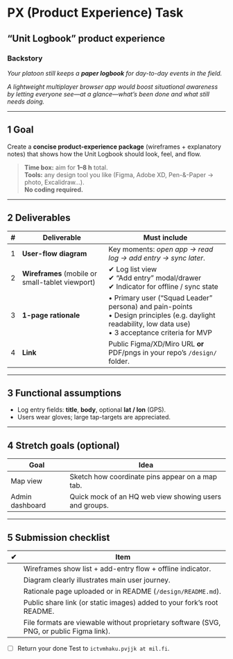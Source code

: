 # PX (Product Experience) Task
## “Unit Logbook” product experience

### Backstory
*Your platoon still keeps a **paper logbook** for day-to-day events in the field.*

*A lightweight multiplayer browser app would boost situational awareness by letting everyone see—at a glance—what’s been done and what still needs doing.*

---

## 1  Goal

Create a **concise product-experience package** (wireframes + explanatory notes) that shows how the Unit Logbook should look, feel, and flow.

> **Time box:** aim for **1–8 h** total.  
> **Tools:** any design tool you like (Figma, Adobe XD, Pen-&-Paper → photo, Excalidraw…).  
> **No coding required.**

---

## 2  Deliverables

| # | Deliverable | Must include |
|---|-------------|--------------|
| 1 | **User-flow diagram** | Key moments: *open app → read log → add entry → sync later*. |
| 2 | **Wireframes** (mobile or small-tablet viewport) | ✔ Log list view<br>✔ “Add entry” modal/drawer<br>✔ Indicator for offline / sync state |
| 3 | **1-page rationale** | • Primary user (“Squad Leader” persona) and pain-points <br>• Design principles (e.g. daylight readability, low data use) <br>• 3 acceptance criteria for MVP |
| 4 | **Link** | Public Figma/XD/Miro URL **or** PDF/pngs in your repo’s `/design/` folder. |

---

## 3  Functional assumptions

* Log entry fields: **title**, **body**, optional **lat / lon** (GPS).  
* Users wear gloves; large tap-targets are appreciated.  

---

## 4  Stretch goals (optional)

| Goal | Idea |
|----|------|
| Map view | Sketch how coordinate pins appear on a map tab. |
| Admin dashboard | Quick mock of an HQ web view showing users and groups. |


---

## 5  Submission checklist

| ✔︎ | Item |
|----|------|
|    | Wireframes show list + add-entry flow + offline indicator. |
|    | Diagram clearly illustrates main user journey. |
|    | Rationale page uploaded or in README (`/design/README.md`). |
|    | Public share link (or static images) added to your fork’s root README. |
|    | File formats are viewable without proprietary software (SVG, PNG, or public Figma link). |

- [ ] Return your done Test to ```ictvmhaku.pvjjk at mil.fi```.